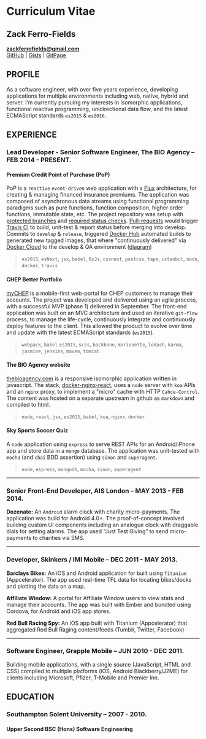 Curriculum Vitae
===============

Zack Ferro-Fields
-----------------

**zackferrofields@gmail.com**  
[GitHub](https://github.com/zackferrofields) |
[Gists](https://gist.github.com/zackferrofields) |
[GitPage](http://zackferrofields.github.io)

PROFILE
-------

As a software engineer, with over five years experience, developing applications for multiple environments including web, native, hybrid and server. I’m currently pursuing my interests in isomorphic applications, functional reactive programming, unidirectional data flow, and the latest ECMAScript standards `es2015` & `es2016`.

EXPERIENCE
----------

### Lead Developer - Senior Software Engineer, The BIO Agency – FEB 2014 - PRESENT.

#### Premium Credit Point of Purchase (PoP)

PoP is a `reactive` `event-driven` web application with a [Flux](https://facebook.github.io/flux/docs/overview.html) architecture, for creating & managing financed insurance premiums. The application was composed of asynchronous data streams using functional programming paradigms such as pure functions, function composition, higher order functions, immutable state, etc. The project repository was setup with [protected branches](https://help.github.com/articles/about-protected-branches/) and [required status checks](https://help.github.com/articles/about-required-status-checks/). [Pull-requests](https://help.github.com/articles/about-pull-requests/) would trigger
[Travis CI](https://travis-ci.org/) to build, unit-test & report status before merging into develop. Commits to `develop` & `release`, triggered [Docker Hub](https://hub.docker.com) automated builds to generated new tagged images, that where "continuously delivered" via [Docker Cloud](https://cloud.docker.com/) to the develop & QA environment ([diagram](https://raw.githubusercontent.com/zackferrofields/zackferrofields.github.io/master/assets/CI%26CD.png))


> `es2015`, `esNext`, `jsx`, `babel`, `RxJs`, `cssnext`, `postcss`, `tape`, `istanbul`, `node`, `docker`, `travis`

#### CHEP Better Portfolio

[myCHEP](https://youtu.be/DPBR-l0sYd8) is a mobile-first web-portal for CHEP customers to manage their accounts. The project was developed and delivered using an agile process, with a successful MVP (phase 1) delivered in September. The front-end application was built on an MVC architecture and used an iterative `git-flow` process, to manage the life-cycle, continuously integrate and continuously deploy features to the client. This allowed the product to evolve over time and update with the latest ECMAScript standards (`es2015`).

> `webpack`, `babel` `es2015`, `scss`, `backbone`, `marionette`, `lodash`, `karma`, `jasmine`, `jenkins`, `maven`, `tomcat`

#### The BIO Agency website

[thebioagency.com](http://thebioagency.com) is a responsive isomorphic application written in javascript. The stack, [docker-nginx-react](https://github.com/zackferrofields/docker-nginx-react), uses a `node` server with `koa` APIs and an `nginx` proxy, to implement a "micro" cache with HTTP `Cahce-Control`. The content was hosted on a separate upstream in github as `markdown` and compiled to html.

> `node`, `react`, `jsx`, `es2015`, `babel`, `koa`, `nginx`, `docker`

#### Sky Sports Soccer Quiz

A `node` application using `express` to serve REST APIs for an Android/iPhone app and store data in a `mongo` database. The application was unit-tested with `mocha` (and `chai` BDD assertion) using `sinon` and `superagent`.

> `node`, `espress`, `mongodb`, `mocha`, `sinon`, `superagent`

---

### Senior Front-End Developer, AIS London – MAY 2013 - FEB 2014.

**Dozenate:**
An `Android` alarm clock with charity micro-payments. The application was build for Android 4.0+. The proof-of-concept involved building custom UI components including an analogue clock with draggable dials for setting alarms. The app used “Just Test Giving” to send micro-payments to charities via SMS.

---

### Developer, Skinkers / IMI Mobile – DEC 2011 - MAY 2013.

**Barclays Bikes:**
An iOS and Android application for built using `Titanium` (Appcelerator). The app used real-time TFL data for locating bikes/docks and plotting the data on a map.

**Affiliate Window:**
A portal for Affiliate Window users to view stats and manage their accounts. The app was built with Ember and bundled using Cordova, for Android and iOS app stores.

**Red Bull Racing Spy:**
An iOS app built with Titanium (Appcelerator) that aggregated Red Bull Raging content/feeds (Tumblr, Twitter, Facebook)

---

### Software Engineer, Grapple Mobile – JUN 2010 - DEC 2011.

Building mobile applications, with a single source (JavaScript, HTML and CSS) compiled to multiple platforms (iOS, Android Blackberry/J2ME) for clients including Microsoft, Pfizer, T-Mobile and Premier Inn.

EDUCATION
--------------

### Southampton Solent University – 2007 - 2010.
#### Upper Second BSC (Hons) Software Engineering
